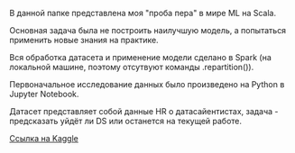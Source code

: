 В данной папке представлена моя "проба пера" в мире ML на Scala.

Основная задача была не построить наилучшую модель, а попытаться применить новые знания на практике.

Вся обработка датасета и применение модели сделано в Spark (на локальной машине, поэтому отсутвуют команды .repartition()).

Первоначальное исследование данных было произведено на Python в Jupyter Notebook.

Датасет представляет собой данные HR о датасайентистах, задача - предсказать уйдёт ли DS или останется на текущей работе.

[Ссылка на Kaggle](https://www.kaggle.com/arashnic/hr-analytics-job-change-of-data-scientists/tasks?taskId=3015)
